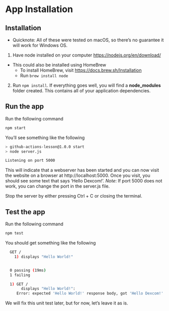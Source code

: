 # App Installation

## Installation

* Quicknote: All of these were tested on macOS, so there’s no guarantee it will work for Windows OS.

1. Have node installed on your computer https://nodejs.org/en/download/
  - This could also be installed using HomeBrew
    - To install HomeBrew, visit https://docs.brew.sh/Installation
    - Run `brew install node`


2. Run `npm install`. If everything goes well, you will find a **node_modules** folder created. This contains all of your application dependencies.


## Run the app

Run the following command
```bash
npm start
```

You’ll see something like the following
```bash
> github-actions-lesson@1.0.0 start
> node server.js

Listening on port 5000 
```

This will indicate that a webserver has been started and you can now visit the website on a browser at http://localhost:5000. Once you visit, you should see some text that says ‘Hello Dexcom!’. *Note*: If port 5000 does not work, you can change the port in the server.js file.

Stop the server by either pressing Ctrl + C or closing the terminal.

## Test the app

Run the following command
```bash
npm test
```

You should get something like the following
```bash
  GET /
    1) displays "Hello World!"


  0 passing (19ms)
  1 failing

  1) GET /
       displays "Hello World!":
     Error: expected 'Hello World!' response body, got 'Hello Dexcom!'
```

We will fix this unit test later, but for now, let’s leave it as is.

